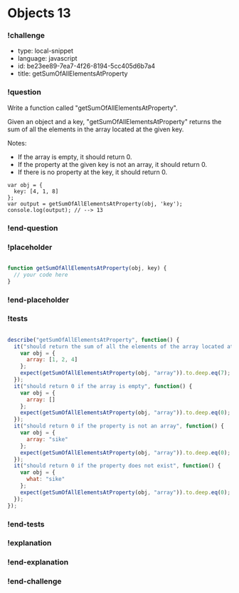 # Objects 13

### !challenge

* type: local-snippet
* language: javascript
* id: be23ee89-7ea7-4f26-8194-5cc405d6b7a4
* title: getSumOfAllElementsAtProperty

### !question

Write a function called "getSumOfAllElementsAtProperty".

Given an object and a key, "getSumOfAllElementsAtProperty" returns the sum of all the elements in the array located at the given key.

Notes:
* If the array is empty, it should return 0.
* If the property at the given key is not an array, it should return 0.
* If there is no property at the key, it should return 0.

```
var obj = {
  key: [4, 1, 8]
};
var output = getSumOfAllElementsAtProperty(obj, 'key');
console.log(output); // --> 13
```

### !end-question

### !placeholder

```js

function getSumOfAllElementsAtProperty(obj, key) {
  // your code here
}
```

### !end-placeholder

### !tests

```js

describe("getSumOfAllElementsAtProperty", function() {
  it("should return the sum of all the elements of the array located at key", function() {
    var obj = {
      array: [1, 2, 4]
    };
    expect(getSumOfAllElementsAtProperty(obj, "array")).to.deep.eq(7);
  });
  it("should return 0 if the array is empty", function() {
    var obj = {
      array: []
    };
    expect(getSumOfAllElementsAtProperty(obj, "array")).to.deep.eq(0);
  });
  it("should return 0 if the property is not an array", function() {
    var obj = {
      array: "sike"
    };
    expect(getSumOfAllElementsAtProperty(obj, "array")).to.deep.eq(0);
  });
  it("should return 0 if the property does not exist", function() {
    var obj = {
      what: "sike"
    };
    expect(getSumOfAllElementsAtProperty(obj, "array")).to.deep.eq(0);
  });
});

```

### !end-tests

### !explanation

### !end-explanation

### !end-challenge
